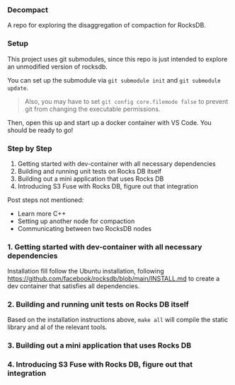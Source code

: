 ### Decompact
A repo for exploring the disaggregation of compaction for RocksDB.

### Setup

This project uses git submodules, since this repo is just intended to explore an unmodified version of rocksdb.

You can set up the submodule via `git submodule init` and `git submodule update`.

> Also, you may have to set `git config core.filemode false` to prevent git from changing the executable permissions.

Then, open this up and start up a docker container with VS Code. You should be ready to go!


### Step by Step

1. Getting started with dev-container with all necessary dependencies
2. Building and running unit tests on Rocks DB itself
3. Building out a mini application that uses Rocks DB
4. Introducing S3 Fuse with Rocks DB, figure out that integration

Post steps not mentioned:
- Learn more C++
- Setting up another node for compaction
- Communicating between two RocksDB nodes


### 1. Getting started with dev-container with all necessary dependencies

Installation fill follow the Ubuntu installation, following https://github.com/facebook/rocksdb/blob/main/INSTALL.md to create a dev container that satisfies all dependencies.


### 2. Building and running unit tests on Rocks DB itself

Based on the installation instructions above, `make all` will compile the static library and al of the relevant tools.

### 3. Building out a mini application that uses Rocks DB
### 4. Introducing S3 Fuse with Rocks DB, figure out that integration